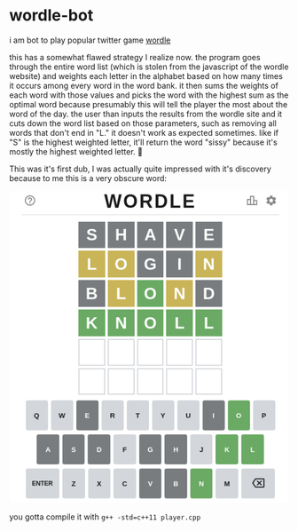 # wordle-bot

i am bot to play popular twitter game [wordle](https://www.powerlanguage.co.uk/wordle/)

this has a somewhat flawed strategy I realize now. the program goes through the entire word list (which is stolen from the javascript of the wordle website) and weights each letter in the alphabet based on how many times it occurs among every word in the word bank. it then sums the weights of each word with those values and picks the word with the highest sum as the optimal word because presumably this will tell the player the most about the word of the day. the user than inputs the results from the wordle site and it cuts down the word list based on those parameters, such as removing all words that don't end in "L." it doesn't work as expected sometimes. like if "S" is the highest weighted letter, it'll return the word "sissy" because it's mostly the highest weighted letter. 🤷

This was it's first dub, I was actually quite impressed with it's discovery because to me this is a very obscure word:

![first wordle dub](https://raw.githubusercontent.com/spencerhhubert/wordle-bot/main/dub_example.png)

you gotta compile it with `g++ -std=c++11 player.cpp`
